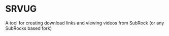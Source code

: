 # SRVUG
A tool for creating download links and viewing videos from SubRock (or any SubRocks based fork)
